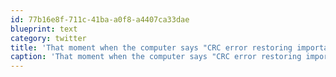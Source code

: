 ```yaml
---
id: 77b16e8f-711c-41ba-a0f8-a4407ca33dae
blueprint: text
category: twitter
title: 'That moment when the computer says "CRC error restoring importantfilesbak"'
caption: 'That moment when the computer says "CRC error restoring importantfilesbak"'
---
```

